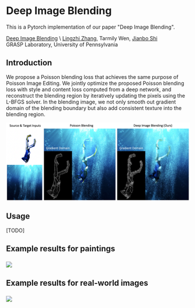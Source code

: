 



# Deep Image Blending

This is a Pytorch implementation of our paper "Deep Image Blending". 

[Deep Image Blending](https://arxiv.org/pdf/1910.11495.pdf) \\
[Lingzhi Zhang](https://owenzlz.github.io/), Tarmily Wen, [Jianbo Shi](https://www.cis.upenn.edu/~jshi/)  
GRASP Laboratory, University of Pennsylvania



 

## Introduction

We propose a Poisson blending loss that achieves the same purpose of Poisson Image Editing. We jointly optimize the proposed Poisson blending loss with style and content loss computed from a deep network, and reconstruct the blending region by iteratively updating the pixels using the L-BFGS solver. In the blending image, we not only smooth out gradient domain of the blending boundary but also add consistent texture into the blending region.

<img src='demo_imgs/first_demo.png' align="middle" width=540>

## Usage

[TODO]


## Example results for paintings

<img src='demo_imgs/painting_comparison.png' align="middle" width=720>


## Example results for real-world images

<img src='demo_imgs/real_comparison.png' align="middle" width=720>


